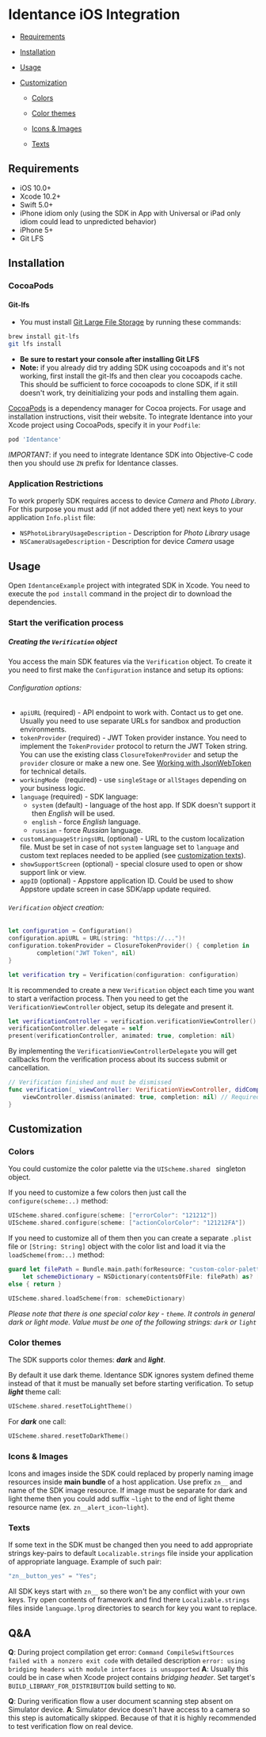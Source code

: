 # Identance iOS Integration

- [Requirements](#requirements)
- [Installation](#installation)
- [Usage](#usage)
- [Customization](#customization)
  
  - [Colors](#colors)
  
  - [Color themes](#color-themes)
  
  - [Icons & Images](#Icons--Images)
  
  - [Texts](#Texts)
  
    
    
    

## Requirements

- iOS 10.0+
- Xcode 10.2+
- Swift 5.0+
- iPhone idiom only (using the SDK in App with Universal or iPad only idiom could lead to unpredicted behavior)
- iPhone 5+
- Git LFS



## Installation

### CocoaPods

#### Git-lfs

- You must install [Git Large File Storage](https://git-lfs.github.com/) by running these commands:

```bash
brew install git-lfs
git lfs install
```

- **Be sure to restart your console after installing Git LFS**
- **Note:** if you already did try adding SDK using cocoapods and it's not working, first install the git-lfs and then clear you cocoapods cache. This should be sufficient to force cocoapods to clone SDK, if it still doesn't work, try deinitializing your pods and installing them again.

[CocoaPods](https://cocoapods.org) is a dependency manager for Cocoa projects. For usage and installation instructions, visit their website. To integrate Identance into your Xcode project using CocoaPods, specify it in your `Podfile`:

```ruby
pod 'Identance'
```

_IMPORTANT_: if you need to integrate Identance SDK into Objective-C code then you should use `ZN` prefix for Identance classes.

### Application Restrictions

To work properly SDK requires access to device *Camera* and *Photo Library*. For this purpose you must add (if not added there yet) next keys to your application `Info.plist` file:

* `NSPhotoLibraryUsageDescription` - Description for *Photo Library* usage
* `NSCameraUsageDescription` - Description for device *Camera* usage



## Usage

Open `IdentanceExample` project with integrated SDK in Xcode. You need to execute the `pod install` command in the project dir to download the dependencies.

### Start the verification process

##### Creating the `Verification` object

You access the main SDK features via the `Verification` object. To create it you need to first make the `Configuration` instance and setup its options:

###### Configuration options:

* `apiURL` (required) - API endpoint to work with. Contact us to get one. Usually you need to use separate URLs for sandbox and production environments.
* `tokenProvider` (required) - JWT Token provider instance. You need to implement the `TokenProvider` protocol to return the JWT Token string. You can use the existing class `ClosureTokenProvider` and setup the `provider` closure or make a new one. See [Working with JsonWebToken](https://identance.com/docs/) for technical details.
* `workingMode ` (required) - use `singleStage` or `allStages` depending on your business logic.
* `language` (required) - SDK language:
  * `system` (default) - language of the host app. If SDK doesn't support it then *English* will be used.
  * `english` - force *English* language. 
  * `russian` - force *Russian* language.
* `customLanguageStringsURL` (optional) - URL to the custom localization file. Must be set in case of not `system` language set to `language` and custom text replaces needed to be applied (see [customization texts](#Texts)).
* `showSupportScreen` (optional) - special closure used to open or show support link or view.
* `appID` (optional) - Appstore application ID. Could be used to show Appstore update screen in case SDK/app update required.

###### `Verification` object creation:

```swift
let configuration = Configuration()
configuration.apiURL = URL(string: "https://...")!
configuration.tokenProvider = ClosureTokenProvider() { completion in
		completion("JWT Token", nil)
}

let verification try = Verification(configuration: configuration)
```

It is recommended to create a new `Verification` object each time you want to start a verifaction process. Then you need to get the `VerificationViewController` object, setup its delegate and present it.

```swift
let verificationController = verification.verificationViewController()
verificationController.delegate = self
present(verificationController, animated: true, completion: nil)
```

By implementing the `VerificationViewControllerDelegate` you will get callbacks from the verification process about its success submit or cancellation.

```swift
// Verification finished and must be dismissed
func verification(_ viewController: VerificationViewController, didCompleteWith result: VerificationResult) {
    viewController.dismiss(animated: true, completion: nil) // Required step. ViewController will not dismiss automatically
}
```

## Customization

### Colors

You could customize the color palette via the `UIScheme.shared ` singleton object.

If you need to customize a few colors then just call the `configure(scheme:..)` method:

```swift
UIScheme.shared.configure(scheme: ["errorColor": "121212"])
UIScheme.shared.configure(scheme: ["actionColorColor": "121212FA"])
```

If you need to customize all of them then you can create a separate `.plist` file or `[String: String]` object with the color list and load it via the `loadScheme(from:..)` method:

```swift
guard let filePath = Bundle.main.path(forResource: "custom-color-palette", ofType: "plist"),
    let schemeDictionary = NSDictionary(contentsOfFile: filePath) as? [String: String]
else { return }

UIScheme.shared.loadScheme(from: schemeDictionary)
```

_Please note that there is one special color key - `theme`. It controls in general dark or light mode.  Value must be one of the following strings: `dark` or `light`_

### Color themes

The SDK supports color themes: ***dark*** and ***light***.

By default it use dark theme. Identance SDK ignores system defined theme instead of that it must be manually set before starting verification. To setup ***light*** theme call:

```swift
UIScheme.shared.resetToLightTheme()
```

For ***dark*** one call:

```swift
UIScheme.shared.resetToDarkTheme()
```

### Icons & Images

Icons and images inside the SDK could replaced by properly naming image resources inside **main bundle** of a host application. Use prefix `zn__` and name of the SDK image resource. If image must be separate for dark and light theme then you could add suffix `~light` to the end of light theme resource name (ex. `zn__alert_icon~light`).

### Texts

If some text in the SDK must be changed then you need to add appropriate strings key-pairs to default `Localizable.strings` file inside your application of appropriate language. Example of such pair:

```swift
"zn__button_yes" = "Yes";
```

All SDK keys start with `zn__` so there won't be any conflict with your own keys. Try open contents of framework and find there `Localizable.strings` files inside `language.lprog` directories to search for key you want to replace.

## Q&A

**Q**: During project compilation get error: `Command CompileSwiftSources failed with a nonzero exit code` with detailed description `error: using bridging headers with module interfaces is unsupported`
**A**: Usually this could be in case when Xcode project contains *bridging header*.  Set target's `BUILD_LIBRARY_FOR_DISTRIBUTION` build setting to `NO`.

**Q**: During verification flow a user document scanning step absent on Simulator device.
**A**: Simulator device doesn't have access to a camera so this step is automatically skipped. Because of that it is highly recommended to test verification flow on real device.

